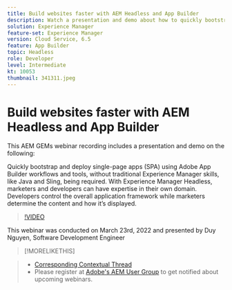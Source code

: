 ```yaml
---
title: Build websites faster with AEM Headless and App Builder
description: Watch a presentation and demo about how to quickly bootstrap and deploy single-page app (SPA) using Adobe App Builder workflows ant tools.
solution: Experience Manager
feature-set: Experience Manager
version: Cloud Service, 6.5
feature: App Builder
topic: Headless
role: Developer
level: Intermediate
kt: 10053
thumbnail: 341311.jpeg
---
```

# Build websites faster with AEM Headless and App Builder

This AEM GEMs webinar recording includes a presentation and demo on the following:

Quickly bootstrap and deploy single-page apps (SPA) using Adobe App Builder workflows and tools, without traditional Experience Manager skills, like Java and Sling, being required. With Experience Manager Headless, marketers and developers can have expertise in their own domain. Developers control the overall application framework while marketers determine the content and how it’s displayed.

>[!VIDEO](https://video.tv.adobe.com/v/341311/?quality=12&learn=on)

This webinar was conducted on March 23rd, 2022 and presented by Duy Nguyen, Software Development Engineer

>[!MORELIKETHIS]
>
<!-- >>* [Corresponding Adobe Experience Manager User Group Event page](https://aem-augs.adobe.com/details/adobe-experience-manager-aem-learning-chapter-presents-aem-gems-build-sites-faster-with-aem-headless-and-app-builder/) -->
>* [Corresponding Contextual Thread](https://adobe.ly/3LkSWdm)
>* Please register at [Adobe's AEM User Group](https://aem-augs.adobe.com/) to get notified about upcoming webinars.
